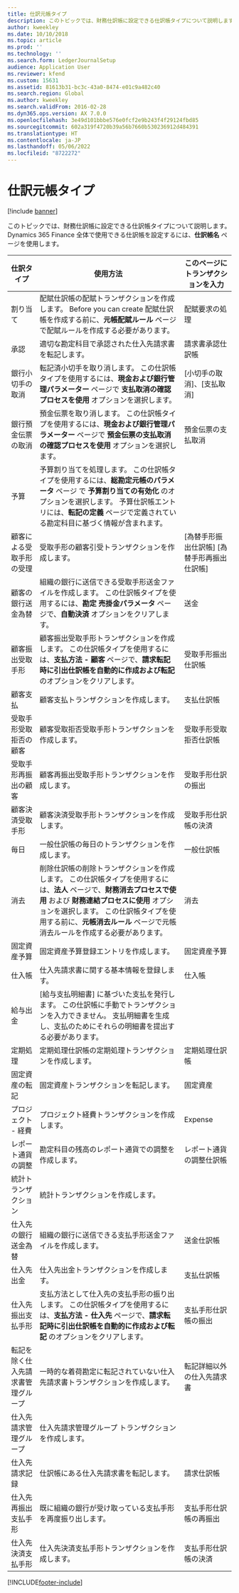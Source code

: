 ```yaml
---
title: 仕訳元帳タイプ
description: このトピックでは、財務仕訳帳に設定できる仕訳帳タイプについて説明します。
author: kweekley
ms.date: 10/10/2018
ms.topic: article
ms.prod: ''
ms.technology: ''
ms.search.form: LedgerJournalSetup
audience: Application User
ms.reviewer: kfend
ms.custom: 15631
ms.assetid: 81613b31-bc3c-43a0-8474-e01c9a482c40
ms.search.region: Global
ms.author: kweekley
ms.search.validFrom: 2016-02-28
ms.dyn365.ops.version: AX 7.0.0
ms.openlocfilehash: 3e49d101bbbe576e0fcf2e9b243f4f29124fbd85
ms.sourcegitcommit: 602a319f4720b39a56b7660b530236912d484391
ms.translationtype: HT
ms.contentlocale: ja-JP
ms.lasthandoff: 05/06/2022
ms.locfileid: "8722272"
---
```

# <a name="ledger-journal-types"></a>仕訳元帳タイプ

[!include [banner](../includes/banner.md)]

このトピックでは、財務仕訳帳に設定できる仕訳帳タイプについて説明します。 Dynamics 365 Finance 全体で使用できる仕訳帳を設定するには、**仕訳帳名** ページを使用します。

| 仕訳タイプ                      | 使用方法                       | このページにトランザクションを入力                                |
|-----------------------------------|-------------------------------|----------------------------------------------------------------|
| 割り当て                        | 配賦仕訳帳の配賦トランザクションを作成します。 Before you can create 配賦仕訳帳を作成する前に、**元帳配賦ルール** ページで配賦ルールを作成する必要があります。      | 配賦要求の処理             |
| 承認                          | 適切な勘定科目で承認された仕入先請求書を転記します。  | 請求書承認仕訳帳                                       |
| 銀行小切手の取消               | 転記済小切手を取り消します。 この仕訳帳タイプを使用するには、**現金および銀行管理パラメーター** ページで **支払取消の確認プロセスを使用** オプションを選択します。   | [小切手の取消]、[支払取消]                   |
| 銀行預金伝票の取消    | 預金伝票を取り消します。 この仕訳帳タイプを使用するには、**現金および銀行管理パラメーター** ページで **預金伝票の支払取消の確認プロセスを使用** オプションを選択します。   | 預金伝票の支払取消            |
| 予算                            | 予算割り当てを処理します。 この仕訳帳タイプを使用するには、**総勘定元帳のパラメータ** ページ で **予算割り当ての有効化** のオプションを選択します。 予算仕訳帳エントリには、**転記の定義** ページで定義されている勘定科目に基づく情報が含まれます。                                                        |                                                                |
| 顧客による受取手形の受理  | 受取手形の顧客引受トランザクションを作成します。             | [為替手形振出仕訳帳] [為替手形再振出仕訳帳] |
| 顧客の銀行送金為替          | 組織の銀行に送信できる受取手形送金ファイルを作成します。 この仕訳帳タイプを使用するには、**勘定** **売掛金パラメータ** ページで、**自動決済** オプションをクリアします。            | 送金                                                     |
| 顧客振出受取手形    | 顧客振出受取手形トランザクションを作成します。 この仕訳帳タイプを使用するには、**支払方法 - 顧客** ページで、**請求転記時に引出仕訳帳を自動的に作成および転記** のオプションをクリアします。   | 受取手形振出仕訳帳                                  |
| 顧客支払                  | 顧客支払トランザクションを作成します。                             | 支払仕訳帳             |
| 受取手形受取拒否の顧客 | 顧客受取拒否受取手形トランザクションを作成します。                    | 受取手形受取拒否仕訳帳                               |
| 受取手形再振出の顧客  | 顧客再振出受取手形トランザクションを作成します。                     | 受取手形仕訳の振出                                |
| 顧客決済受取手形  | 顧客決済受取手形トランザクションを作成します。                       | 受取手形仕訳帳の決済                                |
| 毎日                             | 一般仕訳帳の毎日のトランザクションを作成します。                          | 一般仕訳帳                                                |
| 消去                       | 削除仕訳帳の削除トランザクションを作成します。 この仕訳帳タイプを使用するには、**法人** ページで、**財務消去プロセスで使用** および **財務連結プロセスに使用** オプションを選択します。 この仕訳帳タイプを使用する前に、**元帳消去ルール** ページで元帳消去ルールを作成する必要があります。 | 消去                                                    |
| 固定資産予算                | 固定資産予算登録エントリを作成します。                                                                                                                                                                                                                                                                                                                 | 固定資産予算                                             |
| 仕入帳                  | 仕入先請求書に関する基本情報を登録します。                                                                                                                                                                                                                                                                                                           | 仕入帳                                               |
| 給与出金              | [給与支払明細書] に基づいた支払を発行します。 この仕訳帳に手動でトランザクションを入力できません。 支払明細書を生成し、支払のためにそれらの明細書を提出する必要があります。                                                                                                                                                              |                                                                |
| 定期処理                          | 定期処理仕訳帳の定期処理トランザクションを作成します。                                                                                                                                                                                                                                                                                                      | 定期処理仕訳帳                                              |
| 固定資産の転記                 | 固定資産トランザクションを転記します。                                                                                                                                                                                                                                                                                                                              | 固定資産                                                   |
| プロジェクト - 経費                | プロジェクト経費トランザクションを作成します。                                                                                                                                                                                                                                                                                                                        | Expense                                                        |
| レポート通貨の調整     | 勘定科目の残高のレポート通貨での調整を作成します。               | レポート通貨の調整仕訳帳                         |
| 統計トランザクション            | 統計トランザクションを作成します。                                                                                                                                                                                                                                                                                                                            |                                                                |
| 仕入先の銀行送金為替            | 組織の銀行に送信できる支払手形送金ファイルを作成します。                                                                                                                                                                                                                                                                      | 送金仕訳帳                                             |
| 仕入先出金               | 仕入先出金トランザクションを作成します。                                                                                                                                                                                                                                                                                                                    | 支払仕訳帳                                                |
| 仕入先振出支払手形       | 支払方法として仕入先の支払手形の振り出します。 この仕訳帳タイプを使用するには、**支払方法 - 仕入先** ページで、**請求転記時に引出仕訳帳を自動的に作成および転記** のオプションをクリアします。                                                                                                                                          | 支払手形仕訳帳の振出                                   |
| 転記を除く仕入先請求書管理グループ | 一時的な着荷勘定に転記されていない仕入先請求書トランザクションを作成します。                                                                                                                                                                                                                                                             | 転記詳細以外の仕入先請求書                  |
| 仕入先請求管理グループ               | 仕入先請求管理グループ トランザクションを作成します。                                                                                                                                                                                                                                                                                                                    |                                                                |
| 仕入先請求記録          | 仕訳帳にある仕入先請求書を転記します。                                                                                                                                                                                                                                                                                                                 | 請求仕訳帳                                                |
| 仕入先再振出支払手形     | 既に組織の銀行が受け取っている支払手形を再度振り出します。                                                                                                                                                                                                                                                                      | 支払手形仕訳帳の再振出                                 |
| 仕入先決済支払手形     | 仕入先決済支払手形トランザクションを作成します。                                                                                                                                                                                                                                                                                                          | 支払手形仕訳帳の決済                                 |







[!INCLUDE[footer-include](../../includes/footer-banner.md)]
